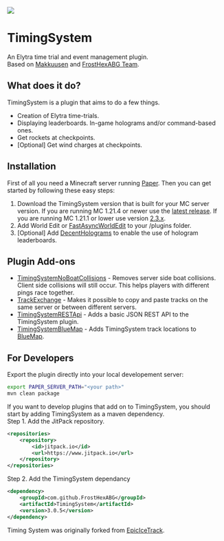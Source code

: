 [![](https://www.jitpack.io/v/FrostHexABG/TimingSystem.svg)](https://www.jitpack.io/#FrostHexABG/TimingSystem)

# TimingSystem

An Elytra time trial and event management plugin.  
Based on [Makkuusen](https://github.com/Makkuusen/TimingSystem) and [FrostHexABG Team](https://github.com/FrostHexABG/TimingSystem).

## What does it do?

TimingSystem is a plugin that aims to do a few things.

- Creation of Elytra time-trials.
- Displaying leaderboards. In-game holograms and/or command-based ones.
- Get rockets at checkpoints.
- [Optional] Get wind charges at checkpoints.

## Installation

First of all you need a Minecraft server running [Paper](https://papermc.io). Then you can get started by following these easy steps:

1. Download the TimingSystem version that is built for your MC server version. If you are running MC 1.21.4 or newer use the [latest release](https://github.com/FrostHexABG/TimingSystem/releases/latest/). If you are running MC 1.21.1 or lower use version [2.3.x](https://github.com/FrostHexABG/TimingSystem/releases/tag/2.3).
2. Add World Edit or [FastAsyncWorldEdit](https://www.spigotmc.org/resources/fastasyncworldedit.13932/) to your /plugins folder.
3. [Optional] Add [DecentHolograms](https://www.spigotmc.org/resources/decentholograms-1-8-1-20-1-papi-support-no-dependencies.96927/) to enable the use of hologram leaderboards.

## Plugin Add-ons

- [TimingSystemNoBoatCollisions](https://github.com/FrostHexABG/TimingSystemNoBoatCollisions) - Removes server side boat collisions. Client side collisions will still occur. This helps players with different pings race together.
- [TrackExchange](https://github.com/Pigalala/TrackExchange) - Makes it possible to copy and paste tracks on the same server or between different servers.
- [TimingSystemRESTApi](https://github.com/JustBru00/TimingSystemRESTApi) - Adds a basic JSON REST API to the TimingSystem plugin.
- [TimingSystemBlueMap](https://github.com/JustBru00/TimingSystemBlueMap) - Adds TimingSystem track locations to [BlueMap](https://github.com/BlueMap-Minecraft/BlueMap).

## For Developers

Export the plugin directly into your local developement server:

```bash
export PAPER_SERVER_PATH="<your path>"
mvn clean package
```

If you want to develop plugins that add on to TimingSystem, you should start by adding TimingSystem as a maven dependency.  
Step 1. Add the JitPack repository.

```xml
<repositories>
	<repository>
	    <id>jitpack.io</id>
	    <url>https://www.jitpack.io</url>
	</repository>
</repositories>
```

Step 2. Add the TimingSystem dependancy

```xml
<dependency>
    <groupId>com.github.FrostHexABG</groupId>
    <artifactId>TimingSystem</artifactId>
    <version>3.0.5</version>
</dependency>
```

Timing System was originally forked from [EpicIceTrack](https://github.com/JustBru00/NetherCubeParkour).

